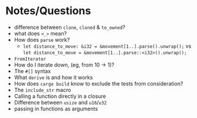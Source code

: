 # Notes/Questions

- difference between `clone`, `cloned` & `to_owned`?
- what does `<_>` mean?
- How does `parse` work?
    - `let distance_to_move: &i32 = &movement[1..].parse().unwrap();` vs `let distance_to_move = &movement[1..].parse::<i32>().unwrap();`
- `FromIterator`
- How do I iterate down, (eg, from 10 -> 1)?
- The `#[]` syntax
- What `derive` is and how it works
- How does `cargo build` know to exclude the tests from consideration?
- The `include_str` macro
- Calling a function directly in a closure
- Difference between `usize` and `u16`/`u32`
- passing in functions as arguments